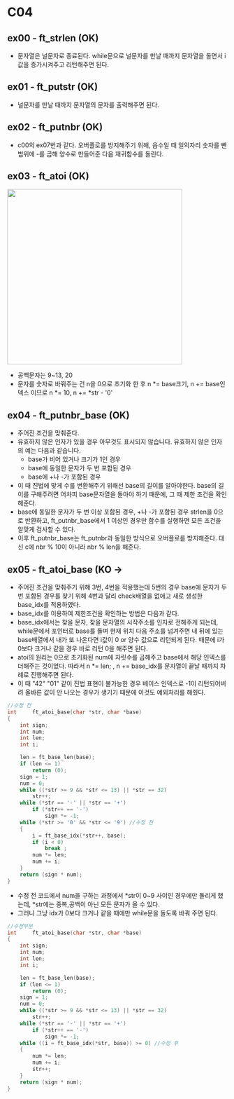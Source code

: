 # C04
## ex00 - ft_strlen (OK)
* 문자열은 널문자로 종료된다. while문으로 널문자를 만날 때까지 문자열을 돌면서 i값을 증가시켜주고 리턴해주면 된다.

## ex01 - ft_putstr (OK)
* 널문자를 만날 때까지 문자열의 문자를 출력해주면 된다.

## ex02 - ft_putnbr (OK)
* c00의 ex07번과 같다. 오버플로를 방지해주기 위해, 음수일 때 일의자리 숫자를 뺀 범위에 -를 곱해 양수로 만들어준 다음 재귀함수를 돌린다.

## ex03 - ft_atoi (OK)
  <img src="https://t1.daumcdn.net/cfile/tistory/216CE84C52694FF020" height=400>
  
* 공백문자는 9~13, 20
* 문자를 숫자로 바꿔주는 건 n을 0으로 초기화 한 후 n \*= base크기, n += base인덱스 이므로 n \*= 10, n += \*str - '0'

## ex04 - ft_putnbr_base (OK)
* 주어진 조건을 맞춰준다.
* 유효하지 않은 인자가 있을 경우 아무것도 표시되지 않습니다. 유효하지 않은 인자의 예는 다음과 같습니다.
  - base가 비어 있거나 크기가 1인 경우
  - base에 동일한 문자가 두 번 포함된 경우
  - base에 +나 -가 포함된 경우
* 이 때 진법에 맞게 수를 변환해주기 위해선 base의 길이를 알아야한다. base의 길이를 구해주려면 어차피 base문자열을 돌아야 하기 때문에, 그 때 제한 조건을 확인해준다.
* base에 동일한 문자가 두 번 이상 포함된 경우, +나 -가 포함된 경우 strlen을 0으로 반환하고, ft_putnbr_base에서 1 이상인 경우만 함수를 실행하면 모든 조건을 알맞게 검사할 수 있다.
* 이후 ft_putnbr_base는 ft_putnbr과 동일한 방식으로 오버플로를 방지해준다. 대신 c에 nbr % 10이 아니라 nbr % len을 해준다.

## ex05 - ft_atoi_base (KO -> 
* 주어진 조건을 맞춰주기 위해 3번, 4번을 적용했는데 5번의 경우 base에 문자가 두 번 포함된 경우를 찾기 위해 4번과 달리 check배열을 없애고 새로 생성한 base_idx를 적용하였다.
* base_idx를 이용하여 제한조건을 확인하는 방법은 다음과 같다.
* base_idx에서는 찾을 문자, 찾을 문자열의 시작주소를 인자로 전해주게 되는데, while문에서 포인터로 base를 돌며 현재 위치 다음 주소를 넘겨주면 내 뒤에 있는 base배열에서 내가 또 나온다면
 i값이 0 or 양수 값으로 리턴되게 된다. 때문에 i가 0보다 크거나 같을 경우 바로 리턴 0을 해주면 된다.
* atoi의 원리는 0으로 초기화된 num에 자릿수를 곱해주고 base에서 해당 인덱스를 더해주는 것이었다. 따라서 n \*= len; , n += base_idx를 문자열이 끝날 때까지 차례로 진행해주면 된다.
* 이 때 "42" "01" 같이 진법 표현이 불가능한 경우 베이스 인덱스로 -1이 리턴되어버려 올바른 값이 안 나오는 경우가 생기기 때문에 이것도 예외처리를 해줬다.

```c
//수정 전
int		ft_atoi_base(char *str, char *base)
{
	int sign;
	int num;
	int len;
	int i;

	len = ft_base_len(base);
	if (len <= 1)
		return (0);
	sign = 1;
	num = 0;
	while ((*str >= 9 && *str <= 13) || *str == 32)
		str++;
	while (*str == '-' || *str == '+')
		if (*str++ == '-')
			sign *= -1;
	while (*str >= '0' && *str <= '9') //수정 전
	{
		i = ft_base_idx(*str++, base);
		if (i < 0)
			break ;
		num *= len;
		num += i;
	}
	return (sign * num);
}
```
* 수정 전 코드에서 num을 구하는 과정에서 \*str이 0~9 사이인 경우에만 돌리게 했는데, \*str에는 중복,공백이 아닌 모든 문자가 올 수 있다.
* 그러니 그냥 idx가 0보다 크거나 같을 때에만 while문을 돌도록 바꿔 주면 된다.
```c
//수정부분
int		ft_atoi_base(char *str, char *base)
{
	int sign;
	int num;
	int len;
	int i;

	len = ft_base_len(base);
	if (len <= 1)
		return (0);
	sign = 1;
	num = 0;
	while ((*str >= 9 && *str <= 13) || *str == 32)
		str++;
	while (*str == '-' || *str == '+')
		if (*str++ == '-')
			sign *= -1;
	while ((i = ft_base_idx(*str, base)) >= 0) //수정 후
	{
		num *= len;
		num += i;
		str++;
	}
	return (sign * num);
}
```
